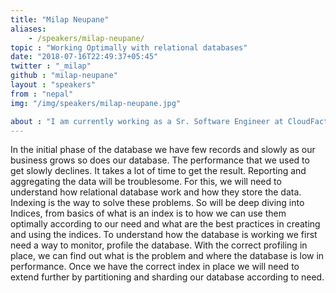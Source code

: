 ```yaml
---
title: "Milap Neupane"
aliases:
    - /speakers/milap-neupane/
topic : "Working Optimally with relational databases"
date: "2018-07-16T22:49:37+05:45"
twitter : "_milap"
github : "milap-neupane"
layout : "speakers"
from : "nepal"
img: "/img/speakers/milap-neupane.jpg"

about : "I am currently working as a Sr. Software Engineer at CloudFactory. I love solving problems, learning, and experimenting with things. I also like expressing my work and learning through different mediums like writing blogs. I write blogs for freecodecamp and hackernoon publications. I have been working with ruby on rails for more than 5 years. Beside ruby, I also like working with JS. I am entering now the new world of Golang. AWS for infra. Sometimes I also like taking my camera, going around the city and doing street photography. I love exploring around the city with my camera and around the web with different technologies."
---
```

In the initial phase of the database we have few records and slowly as our business grows so does our database. The performance that we used to get slowly declines. It takes a lot of time to get the result. Reporting and aggregating the data will be troublesome. For this, we will need to understand how relational database work and how they store the data. Indexing is the way to solve these problems. So will be deep diving into Indices, from basics of what is an index is to how we can use them optimally according to our need and what are the best practices in creating and using the indices. To understand how the database is working we first need a way to monitor, profile the database. With the correct profiling in place, we can find out what is the problem and where the database is low in performance. Once we have the correct index in place we will need to extend further by partitioning and sharding our database according to need.
